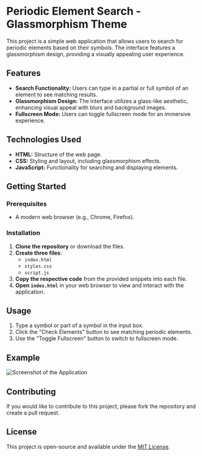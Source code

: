 # Periodic Element Search - Glassmorphism Theme

This project is a simple web application that allows users to search for periodic elements based on their symbols. The interface features a glassmorphism design, providing a visually appealing user experience.

## Features

- **Search Functionality:** Users can type in a partial or full symbol of an element to see matching results.
- **Glassmorphism Design:** The interface utilizes a glass-like aesthetic, enhancing visual appeal with blurs and background images.
- **Fullscreen Mode:** Users can toggle fullscreen mode for an immersive experience.

## Technologies Used

- **HTML:** Structure of the web page.
- **CSS:** Styling and layout, including glassmorphism effects.
- **JavaScript:** Functionality for searching and displaying elements.

## Getting Started

### Prerequisites

- A modern web browser (e.g., Chrome, Firefox).

### Installation

1. **Clone the repository** or download the files.
2. **Create three files**: 
   - `index.html`
   - `styles.css`
   - `script.js`
3. **Copy the respective code** from the provided snippets into each file.
4. **Open `index.html`** in your web browser to view and interact with the application.

## Usage

1. Type a symbol or part of a symbol in the input box.
2. Click the "Check Elements" button to see matching periodic elements.
3. Use the "Toggle Fullscreen" button to switch to fullscreen mode.

## Example

![Screenshot of the Application](https://ibb.co/cgb9WCM)  <!-- Replace with a screenshot of your application -->

## Contributing

If you would like to contribute to this project, please fork the repository and create a pull request. 

## License

This project is open-source and available under the [MIT License](LICENSE).
